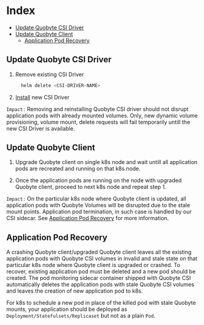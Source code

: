 # Index

* [Update Quobyte CSI Driver](#update-quobyte-csi-driver)
* [Update Quobyte Client](#update-quobyte-client)
  * [Application Pod Recovery](#application-pod-recovery)

## Update Quobyte CSI Driver

1. Remove existing CSI Driver

   ```bash
     helm delete <CSI-DRIVER-NAME>
   ```

2. [Install](../README.md#deploy-quobyte-csidriver) new CSI Driver

`Impact:` Removing and reinstalling Quobyte CSI driver should not
disrupt application pods with already mounted volumes. Only, new dynamic volume provisioning,
volume mount, delete requests will fail temporarily untill the new CSI Driver is
available.

## Update Quobyte Client

1. Upgrade Quobyte client on single k8s node and wait untill all application
   pods are recreated and running on that k8s node.

2. Once the application pods are running on the node with upgraded Quobyte client,
   proceed to next k8s node and repeat step 1.

`Impact:` On the particular k8s node where Quobyte client is updated, all application pods with Quobyte Volumes
will be disrupted due to the stale mount points. Application pod termination, in such case is handled by
our CSI sidecar. See [Application Pod Recovery](#application-pod-recovery) for more information.

## Application Pod Recovery

A crashing Quobyte client/upgraded Quobyte client leaves all the existing application
pods with Quobyte CSI volumes in invalid and stale state on that particular k8s node
where Quobyte client is upgraded or crashed. To recover, existing application pod must
be deleted and a new pod should be created. The pod monitoring sidecar container shipped
with Quobyte CSI automatically deletes the application pods with stale Quobyte CSI volumes
and leaves the creation of new application pod to k8s.

For k8s to schedule a new pod in place of the killed pod with stale Quobyte mounts,
your application should be deployed as `Deployment/Statefulsets/Replicaset` but
not as a plain `Pod`.
